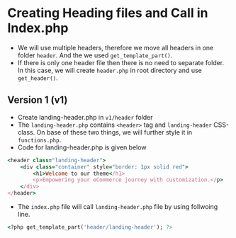 # Creating Heading files and Call in Index.php

- We will use multiple headers, therefore we move all headers in one folder `header`. And the we used `get_template_part()`.
- If there is only one header file then there is no need to separate folder. In this case, we will create `header.php` in root directory and use `get_header()`.

## Version 1 (v1)

- Create landing-header.php in `v1/header` folder
- The `landing-header.php` contains `<header>` tag and `landing-header` CSS-class. On base of these two things, we will further style it in `functions.php`.
- Code for landing-header.php is given below

```ruby
<header class="landing-header">
    <div class="container" style="border: 1px solid red">
        <h1>Welcome to our theme</h1>
        <p>Empowering your eCommerce journey with customization.</p>
    </div>
</header>
```

- The `index.php` file will call `landing-header.php` file by using follwoing line.

```ruby
<?php get_template_part('header/landing-header'); ?>
```
